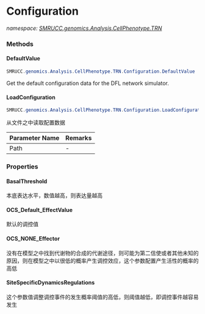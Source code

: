 ﻿# Configuration
_namespace: [SMRUCC.genomics.Analysis.CellPhenotype.TRN](./index.md)_





### Methods

#### DefaultValue
```csharp
SMRUCC.genomics.Analysis.CellPhenotype.TRN.Configuration.DefaultValue
```
Get the default configuration data for the DFL network simulator.

#### LoadConfiguration
```csharp
SMRUCC.genomics.Analysis.CellPhenotype.TRN.Configuration.LoadConfiguration(System.String)
```
从文件之中读取配置数据

|Parameter Name|Remarks|
|--------------|-------|
|Path|-|



### Properties

#### BasalThreshold
本底表达水平，数值越高，则表达量越高
#### OCS_Default_EffectValue
默认的调控值
#### OCS_NONE_Effector
没有在模型之中找到代谢物的合成的代谢途径，则可能为第二信使或者其他未知的原因，则在模型之中以很低的概率产生调控效应，这个参数配置产生活性的概率的高低
#### SiteSpecificDynamicsRegulations
这个参数值调整调控事件的发生概率阈值的高低，则阈值越低，即调控事件越容易发生
